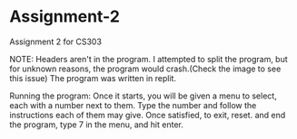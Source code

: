 # Assignment-2
Assignment 2 for CS303

NOTE:
  Headers aren't in the program. I attempted to split the program, but for unknown reasons, the program would crash.(Check the image to see this issue)
  The program was written in replit.

Running the program:
  Once it starts, you will be given a menu to select, each with a number next to them. Type the number and follow the instructions each of them may give. Once satisfied, to exit, reset. and end the program, type 7 in the menu, and hit enter.
